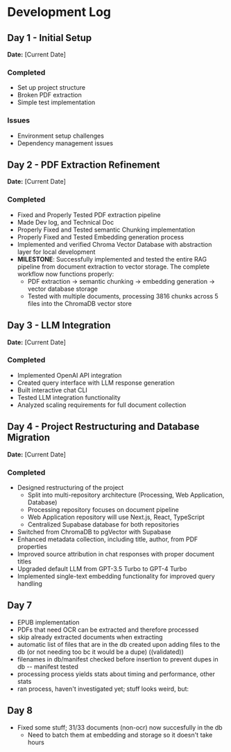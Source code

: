 # Development Log

## Day 1 - Initial Setup
**Date:** [Current Date]

### Completed
- Set up project structure
- Broken PDF extraction
- Simple test implementation

### Issues
- Environment setup challenges
- Dependency management issues

## Day 2 - PDF Extraction Refinement
**Date:** [Current Date]

### Completed
- Fixed and Properly Tested PDF extraction pipeline
- Made Dev log, and Technical Doc
- Properly Fixed and Tested semantic Chunking implementation
- Properly Fixed and Tested Embedding generation process
- Implemented and verified Chroma Vector Database with abstraction layer for local development
- **MILESTONE**: Successfully implemented and tested the entire RAG pipeline from document extraction to vector storage. The complete workflow now functions properly:
  - PDF extraction → semantic chunking → embedding generation → vector database storage
  - Tested with multiple documents, processing 3816 chunks across 5 files into the ChromaDB vector store

## Day 3 - LLM Integration
**Date:** [Current Date]

### Completed
- Implemented OpenAI API integration
- Created query interface with LLM response generation
- Built interactive chat CLI
- Tested LLM integration functionality
- Analyzed scaling requirements for full document collection

## Day 4 - Project Restructuring and Database Migration
**Date:** [Current Date]

### Completed
- Designed restructuring of the project
  - Split into multi-repository architecture (Processing, Web Application, Database)
  - Processing repository focuses on document pipeline
  - Web Application repository will use Next.js, React, TypeScript
  - Centralized Supabase database for both repositories
- Switched from ChromaDB to pgVector with Supabase
- Enhanced metadata collection, including title, author, from PDF properties
- Improved source attribution in chat responses with proper document titles
- Upgraded default LLM from GPT-3.5 Turbo to GPT-4 Turbo
- Implemented single-text embedding functionality for improved query handling

## Day 7
- EPUB implementation
- PDFs that need OCR can be extracted and therefore processed
- skip already extracted documents when extracting
- automatic list of files that are in the db created upon adding files to the db (or not needing too bc it would be a dupe) ((validated))
- filenames in db/manifest checked before insertion to prevent dupes in db -- manifest tested
- processing process yields stats about timing and performance, other stats
- ran process, haven't investigated yet; stuff looks weird, but:

## Day 8
- Fixed some stuff; 31/33 documents (non-ocr) now succesfully in the db
  - Need to batch them at embedding and storage so it doesn't take hours